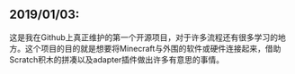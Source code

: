 ## 2019/01/03:
这是我在Github上真正维护的第一个开源项目，对于许多流程还有很多学习的地方。这个项目的目的就是想要将Minecraft与外围的软件或硬件连接起来，借助Scratch积木的拼凑以及adapter插件做出许多有意思的事情。
